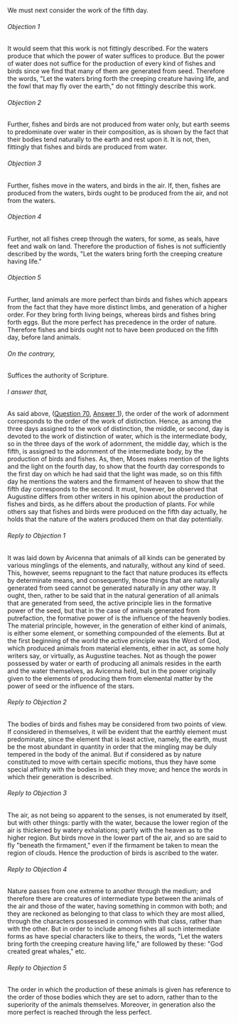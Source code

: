 We must next consider the work of the fifth day.

###### Objection 1
It would seem that this work is not fittingly described. For the waters produce that which the power of water suffices to produce. But the power of water does not suffice for the production of every kind of fishes and birds since we find that many of them are generated from seed. Therefore the words, "Let the waters bring forth the creeping creature having life, and the fowl that may fly over the earth," do not fittingly describe this work.  

###### Objection 2
Further, fishes and birds are not produced from water only, but earth seems to predominate over water in their composition, as is shown by the fact that their bodies tend naturally to the earth and rest upon it. It is not, then, fittingly that fishes and birds are produced from water.  

###### Objection 3
Further, fishes move in the waters, and birds in the air. If, then, fishes are produced from the waters, birds ought to be produced from the air, and not from the waters.  

###### Objection 4
Further, not all fishes creep through the waters, for some, as seals, have feet and walk on land. Therefore the production of fishes is not sufficiently described by the words, "Let the waters bring forth the creeping creature having life."  

###### Objection 5
Further, land animals are more perfect than birds and fishes which appears from the fact that they have more distinct limbs, and generation of a higher order. For they bring forth living beings, whereas birds and fishes bring forth eggs. But the more perfect has precedence in the order of nature. Therefore fishes and birds ought not to have been produced on the fifth day, before land animals.  

###### On the contrary,
Suffices the authority of Scripture.

###### I answer that,
As said above, ([Question 70](70.%20Work%20of%20Adornment,%20as%20Regards%20the%20Fourth%20Day.md), [Answer 1](70.%20Work%20of%20Adornment,%20as%20Regards%20the%20Fourth%20Day.md#1.%20Whether%20the%20lights%20ought%20to%20have%20been%20produced%20on%20the%20fourth%20day?%20)), the order of the work of adornment corresponds to the order of the work of distinction. Hence, as among the three days assigned to the work of distinction, the middle, or second, day is devoted to the work of distinction of water, which is the intermediate body, so in the three days of the work of adornment, the middle day, which is the fifth, is assigned to the adornment of the intermediate body, by the production of birds and fishes. As, then, Moses makes mention of the lights and the light on the fourth day, to show that the fourth day corresponds to the first day on which he had said that the light was made, so on this fifth day he mentions the waters and the firmament of heaven to show that the fifth day corresponds to the second. It must, however, be observed that Augustine differs from other writers in his opinion about the production of fishes and birds, as he differs about the production of plants. For while others say that fishes and birds were produced on the fifth day actually, he holds that the nature of the waters produced them on that day potentially.  

###### Reply to Objection 1
It was laid down by Avicenna that animals of all kinds can be generated by various minglings of the elements, and naturally, without any kind of seed. This, however, seems repugnant to the fact that nature produces its effects by determinate means, and consequently, those things that are naturally generated from seed cannot be generated naturally in any other way. It ought, then, rather to be said that in the natural generation of all animals that are generated from seed, the active principle lies in the formative power of the seed, but that in the case of animals generated from putrefaction, the formative power of is the influence of the heavenly bodies. The material principle, however, in the generation of either kind of animals, is either some element, or something compounded of the elements. But at the first beginning of the world the active principle was the Word of God, which produced animals from material elements, either in act, as some holy writers say, or virtually, as Augustine teaches. Not as though the power possessed by water or earth of producing all animals resides in the earth and the water themselves, as Avicenna held, but in the power originally given to the elements of producing them from elemental matter by the power of seed or the influence of the stars.  

###### Reply to Objection 2
The bodies of birds and fishes may be considered from two points of view. If considered in themselves, it will be evident that the earthly element must predominate, since the element that is least active, namely, the earth, must be the most abundant in quantity in order that the mingling may be duly tempered in the body of the animal. But if considered as by nature constituted to move with certain specific motions, thus they have some special affinity with the bodies in which they move; and hence the words in which their generation is described.  

###### Reply to Objection 3
The air, as not being so apparent to the senses, is not enumerated by itself, but with other things: partly with the water, because the lower region of the air is thickened by watery exhalations; partly with the heaven as to the higher region. But birds move in the lower part of the air, and so are said to fly "beneath the firmament," even if the firmament be taken to mean the region of clouds. Hence the production of birds is ascribed to the water.  

###### Reply to Objection 4
Nature passes from one extreme to another through the medium; and therefore there are creatures of intermediate type between the animals of the air and those of the water, having something in common with both; and they are reckoned as belonging to that class to which they are most allied, through the characters possessed in common with that class, rather than with the other. But in order to include among fishes all such intermediate forms as have special characters like to theirs, the words, "Let the waters bring forth the creeping creature having life," are followed by these: "God created great whales," etc.  

###### Reply to Objection 5
The order in which the production of these animals is given has reference to the order of those bodies which they are set to adorn, rather than to the superiority of the animals themselves. Moreover, in generation also the more perfect is reached through the less perfect.